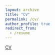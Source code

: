 ```yaml
---
layout: archive
title: "CV"
permalink: /cv/
author_profile: true
redirect_from:
  - /resume
---
```


[CV](../files/cv.pdf)

